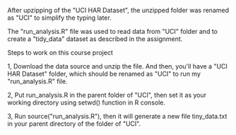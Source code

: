 After upzipping of the "UCI HAR Dataset", the unzipped folder was renamed as "UCI" to simplify the typing later. 

The "run_analysis.R" file was used to read data from "UCI" folder and to create a "tidy_data" dataset as described in the assignment.

Steps to work on this course project

1, Download the data source and unzip the file. And then, you'll have a "UCI HAR Dataset" folder, which should be renamed as "UCI" to run my "run_analysis.R" file.

2, Put run_analysis.R in the parent folder of "UCI", then set it as your working directory using setwd() function in R console.

3, Run source("run_analysis.R"), then it will generate a new file tiny_data.txt in your parent directory of the folder of "UCI".
